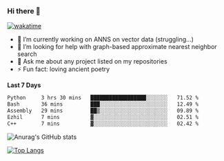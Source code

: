 ### Hi there 👋

[![wakatime](https://wakatime.com/badge/user/8906da98-c623-4aff-ac00-99cb42e09b38.svg)](https://wakatime.com/@8906da98-c623-4aff-ac00-99cb42e09b38)

- 🔭 I’m currently working on ANNS on vector data (struggling...)
- 🤔 I’m looking for help with graph-based approximate nearest neighbor search
- 💬 Ask me about any project listed on my repositories
- ⚡ Fun fact: loving ancient poetry


**Last 7 Days**
<!--START_SECTION:waka-->

```txt
Python     3 hrs 30 mins   ██████████████████░░░░░░░   71.52 %
Bash       36 mins         ███░░░░░░░░░░░░░░░░░░░░░░   12.49 %
Assembly   29 mins         ██▒░░░░░░░░░░░░░░░░░░░░░░   09.89 %
Ezhil      7 mins          ▓░░░░░░░░░░░░░░░░░░░░░░░░   02.51 %
C++        7 mins          ▓░░░░░░░░░░░░░░░░░░░░░░░░   02.42 %
```

<!--END_SECTION:waka-->

![Anurag's GitHub stats](https://github-readme-stats.vercel.app/api?username=matchyc&count_private=true&show_icons=true&theme=vue)

[![Top Langs](https://github-readme-stats.vercel.app/api/top-langs/?username=matchyc&langs_count=4&&hide=perl,raku,html,javascript,shell,roff,prolog)](https://github.com/anuraghazra/github-readme-stats)

